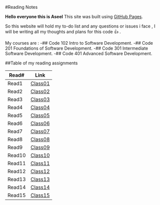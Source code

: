 #Reading Notes

**Hello everyone this is Aseel**
This site was built using [GitHub Pages](https://pages.github.com/).

So this website will hold my to-do list and any questions or issues i face , I will be writing all my thoughts and plans for this code :+1: .

My courses are :
-## Code 102 Intro to Software Development.
-## Code 201 Foundations of Software Development.
-## Code 301 Intermediate Software Development.
-## Code 401 Advanced Software Development.

##Table of my reading assignments

Read#   |  Link
-----------|-----------
Read1      | [Class01](https://aseelsamer.github.io/reading-notes/read01)
Read2      | [Class02](https://aseelsamer.github.io/reading-notes/read02)
Read3      | [Class03](https://aseelsamer.github.io/reading-notes/read03)
Read4      | [Class04](https://aseelsamer.github.io/reading-notes/read04)
Read5      | [Class05](https://aseelsamer.github.io/reading-notes/readme05)
Read6      | [Class06](https://aseelsamer.github.io/reading-notes/read06)
Read7      | [Class07](https://aseelsamer.github.io/reading-notes/read07)
Read8      | [Class08](https://aseelsamer.github.io/reading-notes/read07)
Read9      | [Class09](https://aseelsamer.github.io/reading-notes/read09)
Read10     | [Class10](https://aseelsamer.github.io/reading-notes/read10)
Read11     | [Class11](https://aseelsamer.github.io/reading-notes/read11)
Read12     | [Class12](https://aseelsamer.github.io/reading-notes/read12)
Read13     | [Class13]()
Read14     | [Class14]()
Read15     | [Class15]()